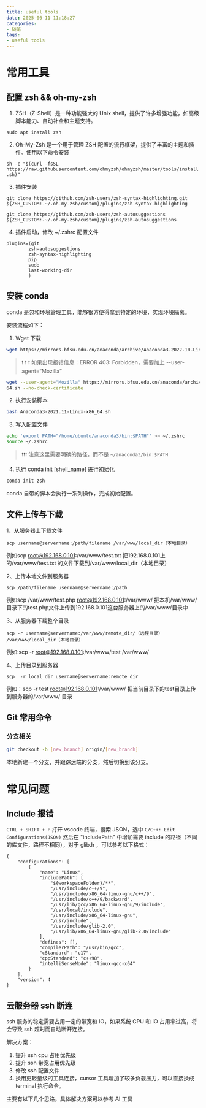 ```yaml
---
title: useful tools
date: 2025-06-11 11:18:27
categories:
- 随笔
tags:
- useful tools
---
```


# 常用工具

## 配置 zsh && oh-my-zsh

1. ZSH（Z-Shell）是一种功能强大的 Unix shell，提供了许多增强功能，如高级脚本能力、自动补全和主题支持。

`sudo apt install zsh`

2. Oh-My-Zsh 是一个用于管理 ZSH 配置的流行框架，提供了丰富的主题和插件。使用以下命令安装

`sh -c "$(curl -fsSL https://raw.githubusercontent.com/ohmyzsh/ohmyzsh/master/tools/install.sh)"`

3. 插件安装

`git clone https://github.com/zsh-users/zsh-syntax-highlighting.git ${ZSH_CUSTOM:-~/.oh-my-zsh/custom}/plugins/zsh-syntax-highlighting`


`git clone https://github.com/zsh-users/zsh-autosuggestions ${ZSH_CUSTOM:-~/.oh-my-zsh/custom}/plugins/zsh-autosuggestions`

4. 插件启动，修改 ~/.zshrc 配置文件

```shell
plugins=(git
        zsh-autosuggestions
        zsh-syntax-highlighting
        pip
        sudo
        last-working-dir
        )
```



## 安装 conda

conda 是包和环境管理工具，能够很方便得拿到特定的环境，实现环境隔离。

安装流程如下：

1. Wget 下载

```bash
wget https://mirrors.bfsu.edu.cn/anaconda/archive/Anaconda3-2022.10-Linux-x86_64.sh --no-check-certificate
```

> :heavy_exclamation_mark: :heavy_exclamation_mark: :heavy_exclamation_mark:  如果出现报错信息：ERROR 403: Forbidden，需要加上 --user-agent=“Mozilla”

```bash
wget --user-agent="Mozilla" https://mirrors.bfsu.edu.cn/anaconda/archive/Anaconda3-2022.10-Linux-x86_
64.sh --no-check-certificate
```

2. 执行安装脚本

```bash
bash Anaconda3-2021.11-Linux-x86_64.sh
```

3. 写入配置文件

```bash
echo 'export PATH="/home/ubuntu/anaconda3/bin:$PATH"' >> ~/.zshrc
source ~/.zshrc
```

> :exclamation::exclamation::exclamation: 注意这里需要明确的路径，而不是 `~/anaconda3/bin:$PATH`

4. 执行 conda init [shell_name] 进行初始化

```bash
conda init zsh
```

conda 自带的脚本会执行一系列操作，完成初始配置。

## 文件上传与下载

1、从服务器上下载文件

```
scp username@servername:/path/filename /var/www/local_dir（本地目录）
```

 例如scp root@192.168.0.101:/var/www/test.txt  把192.168.0.101上的/var/www/test.txt 的文件下载到/var/www/local_dir（本地目录）

2、上传本地文件到服务器

```
scp /path/filename username@servername:/path   
```

例如scp /var/www/test.php  root@192.168.0.101:/var/www/  把本机/var/www/目录下的test.php文件上传到192.168.0.101这台服务器上的/var/www/目录中

 

3、从服务器下载整个目录

```
scp -r username@servername:/var/www/remote_dir/（远程目录） /var/www/local_dir（本地目录）
```

例如:scp -r root@192.168.0.101:/var/www/test  /var/www/  

4、上传目录到服务器

```
scp  -r local_dir username@servername:remote_dir
```

例如：scp -r test  root@192.168.0.101:/var/www/   把当前目录下的test目录上传到服务器的/var/www/ 目录



## Git 常用命令

### 分支相关

```bash
git checkout -b [new_branch] origin/[new_branch]
```

本地新建一个分支，并跟踪远端的分支，然后切换到该分支。



# 常见问题

## Include 报错

`CTRL + SHIFT + P` 打开 vscode 终端，搜索 JSON，选中 `C/C++: Edit Configurations(JSON)`
然后在 "includePath" 中增加需要 include 的路径（不同的库文件，路径不相同），对于 glib.h ，可以参考以下格式：

```shell
{
    "configurations": [
        {
            "name": "Linux",
            "includePath": [
                "${workspaceFolder}/**",
                "/usr/include/c++/9",
                "/usr/include/x86_64-linux-gnu/c++/9",
                "/usr/include/c++/9/backward",
                "/usr/lib/gcc/x86_64-linux-gnu/9/include",
                "/usr/local/include",
                "/usr/include/x86_64-linux-gnu",
                "/usr/include",
                "/usr/include/glib-2.0",
                "/usr/lib/x86_64-linux-gnu/glib-2.0/include"
            ],
            "defines": [],
            "compilerPath": "/usr/bin/gcc",
            "cStandard": "c17",
            "cppStandard": "c++98",
            "intelliSenseMode": "linux-gcc-x64"
        }
    ],
    "version": 4
}
```



## 云服务器 ssh 断连

ssh 服务的稳定需要占用一定的带宽和 IO，如果系统 CPU 和 IO 占用率过高，将会导致 ssh 超时而自动断开连接。

解决方案：

1. 提升 ssh cpu 占用优先级
2. 提升 ssh 带宽占用优先级
3. 修改 ssh 配置文件
4. 换用更轻量级的工具连接，cursor 工具增加了较多负载压力，可以直接换成 terminal 执行命令。

主要有以下几个思路，具体解决方案可以参考 AI 工具









